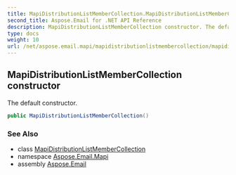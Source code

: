 ```yaml
---
title: MapiDistributionListMemberCollection.MapiDistributionListMemberCollection
second_title: Aspose.Email for .NET API Reference
description: MapiDistributionListMemberCollection constructor. The default constructor
type: docs
weight: 10
url: /net/aspose.email.mapi/mapidistributionlistmembercollection/mapidistributionlistmembercollection/
---
```

## MapiDistributionListMemberCollection constructor

The default constructor.

```csharp
public MapiDistributionListMemberCollection()
```

### See Also

* class [MapiDistributionListMemberCollection](../)
* namespace [Aspose.Email.Mapi](../../mapidistributionlistmembercollection/)
* assembly [Aspose.Email](../../../)


